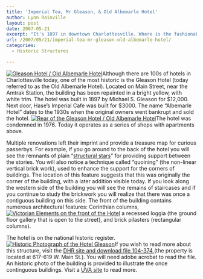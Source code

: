 ```yaml
---
title: 'Imperial Tea, Mr Gleason, & Old Albemarle Hotel'
author: Lynn Rainville
layout: post
date: 2007-05-21
excerpt: "It's 1897 in downtown Charlottesville. Where is the fashionable place to dine and spend the night ?"
url: /2007/05/21/imperial-tea-mr-gleason-old-albemarle-hotel/
categories:
  - Historic Structures

---
```

<a href="http://www.locohistory.org/blog/?attachment_id=123" rel="attachment wp-att-123" title="Gleason Hotel / Old Albemarle Hotel"><img src="http://www.locohistory.org/blog/wp-content/uploads/2007/05/gleason1.jpg" alt="Gleason Hotel / Old Albemarle Hotel" /></a>Although there are 100s of hotels in Charlottesville today, one of the most historic is the Gleason Hotel (today referred to as the Old Albemarle Hotel). Located on Main Street, near the Amtrak Station, the building has been repainted in a bright yellow, with white trim. The hotel was built in 1897 by Michael S. Gleason for $12,000. Next door, Hase&#8217;s Imperial Cafe was built for $3000. The name &#8220;Albemarle Hotel&#8221; dates to the 1930s when the original owners went bankrupt and sold the hotel. <a href="http://www.locohistory.org/blog//?attachment_id=124" rel="attachment wp-att-124" title="Rear of the Gleason Hotel / Old Albemarle Hotel"><img src="http://www.locohistory.org/blog/wp-content/uploads/2007/05/gleason2.jpg" alt="Rear of the Gleason Hotel / Old Albemarle Hotel" /></a>The hotel was condemned in 1976. Today it operates as a series of shops with apartments above.

Multiple renovations left their imprint and provide a treasure map for curious passerbys. For example, if you go around to the back of the hotel you will see the remnants of plain &#8220;[structural stars][1]&#8221; for providing support between the stories. You will also notice a technique called &#8220;quoining&#8221; (the non-linear vertical brick work), used to enhance the support for the corners of buildings. The location of this feature suggests that this was originally the corner of the building, with a later addition visible today. If you look along the western side of the building you will see the remains of staircases and if you continue to study the brickwork you will realize that there was once a contiguous building on this side. The front of the building contains numerous architectural features: Corinthian columns,<a href="http://www.locohistory.org/blog//?attachment_id=125" rel="attachment wp-att-125" title="Victorian Elements on the front of the Hotel"><img src="http://www.locohistory.org/blog/wp-content/uploads/2007/05/gleason3.jpg" alt="Victorian Elements on the front of the Hotel" /></a> a recessed loggia (the ground floor gallery that is open to the street), and brick pilasters (rectangular columns).

The hotel is on the national historic register. <a href="http://www.locohistory.org/blog/?attachment_id=127" rel="attachment wp-att-127" title="Historic Photograph of the Hotel Gleason"><img src="http://www.locohistory.org/blog/wp-content/uploads/2007/05/gleason5.jpg" alt="Historic Photograph of the Hotel Gleason" /></a>If you wish to read more about this structure, visit the <a href="http://www.dhr.virginia.gov/registers/Cities/Charlottesville/HotelGleasonCharlottesvilleMRA_HD_textlist.htm" target="_blank">DHR site and download file 104-374 </a>(the property is located at 617-619 W. Main St.). You will need adobe acrobat to read the file. An historic photo of the building is provided to illustrate the once continguous buildings. Visit a [UVA site][2] to read more.

 [1]: http://www.locohistory.org/blog/2007/02/18/structural-stars/
 [2]: http://cti.itc.virginia.edu/~aas405b/gleason.html